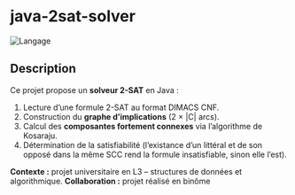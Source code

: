 # java-2sat-solver

![Langage](https://img.shields.io/badge/langage-Java-blue.svg)  

## Description

Ce projet propose un **solveur 2-SAT** en Java :  
1. Lecture d’une formule 2-SAT au format DIMACS CNF.  
2. Construction du **graphe d’implications** (2 × |C| arcs).  
3. Calcul des **composantes fortement connexes** via l’algorithme de Kosaraju.  
4. Détermination de la satisfiabilité (l’existance d’un littéral et de son opposé dans la même SCC rend la formule insatisfiable, sinon elle l’est).

**Contexte :** projet universitaire en L3 – structures de données et algorithmique.
**Collaboration :** projet réalisé en binôme
